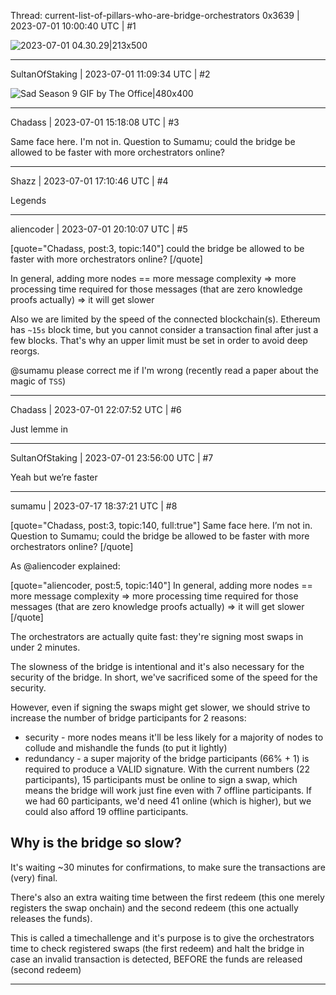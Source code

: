 Thread: current-list-of-pillars-who-are-bridge-orchestrators
0x3639 | 2023-07-01 10:00:40 UTC | #1

![2023-07-01 04.30.29|213x500](upload://fHB3l1zt2Q2b27YvcxacNuWZ1IB.jpeg)

-------------------------

SultanOfStaking | 2023-07-01 11:09:34 UTC | #2


![Sad Season 9 GIF by The Office|480x400](upload://b8DIA5sZWpkQNu6nOiSojGJfo58.webp)

-------------------------

Chadass | 2023-07-01 15:18:08 UTC | #3

Same face here. I'm not in. Question to Sumamu; could the bridge be allowed to be faster with more orchestrators online?

-------------------------

Shazz | 2023-07-01 17:10:46 UTC | #4

Legends

-------------------------

aliencoder | 2023-07-01 20:10:07 UTC | #5

[quote="Chadass, post:3, topic:140"]
could the bridge be allowed to be faster with more orchestrators online?
[/quote]

In general, adding more nodes == more message complexity => more processing time required for those messages (that are zero knowledge proofs actually) => it will get slower

Also we are limited by the speed of the connected blockchain(s). Ethereum has `~15s` block time, but you cannot consider a transaction final after just a few blocks. That's why an upper limit must be set in order to avoid deep reorgs.

@sumamu please correct me if I'm wrong (recently read a paper about the magic of `TSS`)

-------------------------

Chadass | 2023-07-01 22:07:52 UTC | #6

Just lemme in

-------------------------

SultanOfStaking | 2023-07-01 23:56:00 UTC | #7

Yeah but we’re faster

-------------------------

sumamu | 2023-07-17 18:37:21 UTC | #8

[quote="Chadass, post:3, topic:140, full:true"]
Same face here. I’m not in. Question to Sumamu; could the bridge be allowed to be faster with more orchestrators online?
[/quote]

As @aliencoder explained:

[quote="aliencoder, post:5, topic:140"]
In general, adding more nodes == more message complexity => more processing time required for those messages (that are zero knowledge proofs actually) => it will get slower
[/quote]

The orchestrators are actually quite fast: they're signing most swaps in under 2 minutes.

The slowness of the bridge is intentional and it's also necessary for the security of the bridge. In short, we've sacrificed some of the speed for the security.

However, even if signing the swaps might get slower, we should strive to increase the number of bridge participants for 2 reasons:
- security - more nodes means it'll be less likely for a majority of nodes to collude and mishandle the funds (to put it lightly)
- redundancy - a super majority of the bridge participants (66% + 1) is required to produce a VALID signature. With the current numbers (22 participants), 15 participants must be online to sign a swap, which means the bridge will work just fine even with 7 offline participants. If we had 60 participants, we'd need 41 online (which is higher), but we could also afford 19 offline participants.

## Why is the bridge so slow?
It's waiting ~30 minutes for confirmations, to make sure the transactions are (very) final.

There's also an extra waiting time between the first redeem (this one merely registers the swap onchain) and the second redeem (this one actually releases the funds). 

This is called a timechallenge and it's purpose is to give the orchestrators time to check registered swaps (the first redeem) and halt the bridge in case an invalid transaction is detected, BEFORE the funds are released (second redeem)

-------------------------

